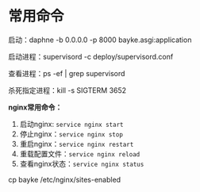 # 常用命令

启动：daphne -b 0.0.0.0 -p 8000 bayke.asgi:application

启动进程：supervisord -c deploy/supervisord.conf

查看进程：ps -ef | grep supervisord

杀死指定进程：kill -s SIGTERM 3652

**nginx常用命令：**

1. 启动nginx: `service nginx start`
2. 停止nginx：`service nginx stop`
3. 重启nginx：`service nginx restart`
4. 重载配置文件：`service nginx reload`
5. 查看nginx状态：`service nginx status`

cp bayke /etc/nginx/sites-enabled
